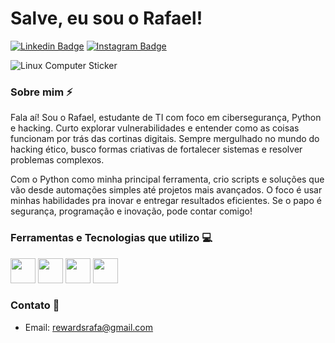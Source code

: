 # Salve, eu sou o Rafael!

[![Linkedin Badge](https://img.shields.io/badge/-rafaelcarvalho-0077B5?style=flat-square&logo=Linkedin&logoColor=white&link=https://www.linkedin.com/in/rafael-carvalho-02a4932b6?utm_source=share&utm_campaign=share_via&utm_content=profile&utm_medium=ios_app)](https://www.linkedin.com/in/rafael-carvalho-02a4932b6?utm_source=share&utm_campaign=share_via&utm_content=profile&utm_medium=ios_app)
[![Instagram Badge](https://img.shields.io/badge/-rafael.dev1-ff007a?style=flat-square&logo=Instagram&logoColor=white&link=https://www.instagram.com/rafael.dev1/profilecard/?igsh=N24ybmhsZWpkcnln)](https://www.instagram.com/rafael.dev1/profilecard/?igsh=N24ybmhsZWpkcnln)

![Linux Computer Sticker](https://media.tenor.com/images/6c4cf65362aa90b2dc1d1cf4018c46a2/tenor.gif)

### Sobre mim ⚡️

Fala aí! Sou o Rafael, estudante de TI com foco em cibersegurança, Python e hacking. Curto explorar vulnerabilidades e entender como as coisas funcionam por trás das cortinas digitais. Sempre mergulhado no mundo do hacking ético, busco formas criativas de fortalecer sistemas e resolver problemas complexos.

Com o Python como minha principal ferramenta, crio scripts e soluções que vão desde automações simples até projetos mais avançados. O foco é usar minhas habilidades pra inovar e entregar resultados eficientes. Se o papo é segurança, programação e inovação, pode contar comigo!

### Ferramentas e Tecnologias que utilizo 💻
<p>
    <img src="https://cdn.jsdelivr.net/gh/devicons/devicon@latest/icons/python/python-original.svg" width="40" height="40" />
    <img src="https://cdn.jsdelivr.net/gh/devicons/devicon@latest/icons/html5/html5-original.svg" width="40" height="40" />
    <img src="https://cdn.jsdelivr.net/gh/devicons/devicon@latest/icons/debian/debian-original.svg" width="40" height="40" />
    <img src="https://img.icons8.com/?size=100&id=muqMY2QA2VIG&format=png&color=000000" width="40" height="40" />
</p>

### Contato 📱
- Email: [rewardsrafa@gmail.com](mailto:rewardsrafa@gmail.com)
